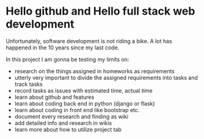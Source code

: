 
# Hello github and Hello full stack web development

Unfortunately, software development is not riding a bike. A lot has happened in the 10 years since my last code.

In this project I am gonna be testing my limits on:

* research on the things assigned in homeworks as requirements
* utterly very important to divide the assigned requirements into tasks and track tasks
* record tasks as issues with estimated time, actual time
* learn about github and features
* learn about coding back end in python (django or flask)
* learn about coding in front end like bootstrap etc.
* document every research and finding as wiki
* add detailed info and research in wikis
* learn more about how to utilize project tab
